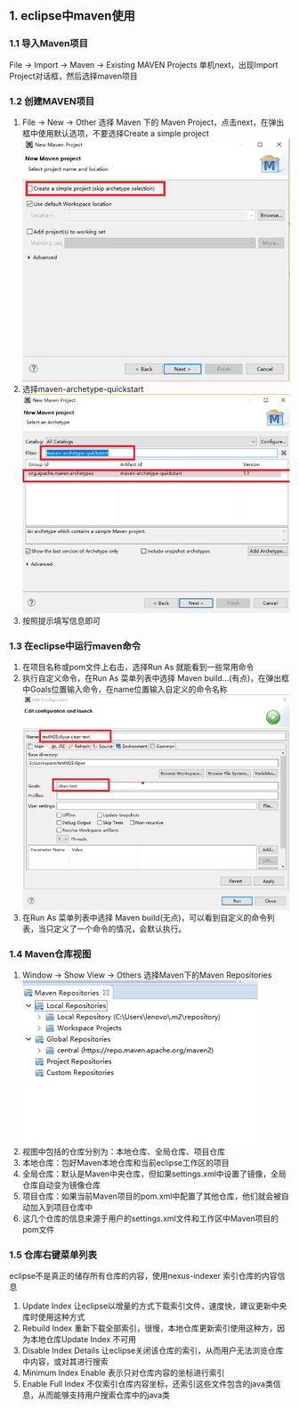 ## 1. eclipse中maven使用

### 1.1 导入Maven项目
File → Import → Maven → Existing MAVEN Projects 单机next，出现Import Project对话框，然后选择maven项目

### 1.2 创建MAVEN项目

1. File → New → Other 选择 Maven 下的 Maven Project，点击next，在弹出框中使用默认选项，不要选择Create a simple project
![3.1.2](3.1.2.png)
2. 选择maven-archetype-quickstart
![3.1.2.2](3.1.2.2.png)
3. 按照提示填写信息即可


### 1.3 在eclipse中运行maven命令
1. 在项目名称或pom文件上右击，选择Run As 就能看到一些常用命令
2. 执行自定义命令，在Run As 菜单列表中选择 Maven build...(有点)，在弹出框中Goals位置输入命令，在name位置输入自定义的命令名称
![3.1.3](3.1.3.png)
3. 在Run As 菜单列表中选择 Maven build(无点)，可以看到自定义的命令列表，当只定义了一个命令的情况，会默认执行。

### 1.4 Maven仓库视图
1. Window → Show View → Others 选择Maven下的Maven Repositories
![3.1.4](3.1.4.png)
2. 视图中包括的仓库分别为：本地仓库、全局仓库、项目仓库
3. 本地仓库：包好Maven本地仓库和当前eclipse工作区的项目
4. 全局仓库：默认是Maven中央仓库，但如果settings.xml中设置了镜像，全局仓库自动变为镜像仓库
5. 项目仓库：如果当前Maven项目的pom.xml中配置了其他仓库，他们就会被自动加入到项目仓库中
6. 这几个仓库的信息来源于用户的settings.xml文件和工作区中Maven项目的pom文件
### 1.5 仓库右键菜单列表
eclipse不是真正的储存所有仓库的内容，使用nexus-indexer 索引仓库的内容信息
1. Update Index 让eclipse以增量的方式下载索引文件，速度快，建议更新中央库时使用这种方式
2. Rebuild Index 重新下载全部索引，很慢，本地仓库更新索引使用这种方，因为本地仓库Update Index 不可用
3. Disable Index Details 让eclipse关闭该仓库的索引，从而用户无法浏览仓库中内容，或对其进行搜索
4. Minimum Index Enable 表示只对仓库内容的坐标进行索引
5. Enable Full Index 不仅索引仓库内容坐标，还索引这些文件包含的java类信息，从而能够支持用户搜索仓库中的java类
